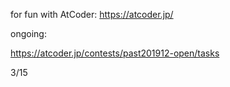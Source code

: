 for fun with AtCoder: https://atcoder.jp/

ongoing:

https://atcoder.jp/contests/past201912-open/tasks

3/15
